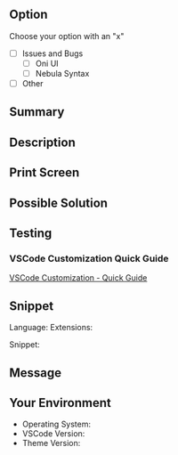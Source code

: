 ## Option

Choose your option with an "x"

-  [ ] Issues and Bugs
   -  [ ] Oni UI
   -  [ ] Nebula Syntax
-  [ ] Other

## Summary

<!--- Provide a general summary of the subject -->

## Description

<!--- Provide a more detailed description of the subject -->

## Print Screen

<!--- If necessary, provide a print screen or screen recording to help understand the issue better -->

## Possible Solution

<!--- If possible, suggest a solution or anything that might help with the issue. -->

## Testing

<!--- Check the VSCode Customization page and test your solution to see if works. Some TextMate and Semantic Tokens unintentionally change some unexpected scope, the suggestion would be to test it with a more extensive code snippet. -->

### VSCode Customization Quick Guide

[VSCode Customization - Quick Guide](./CUSTOMIZATION.md)

## Snippet

Language:
Extensions:

<!--- In case it's necessary to download some extension for language support that affects the Syntax, like Babel for Javascript -->

Snippet:

<!--- Provide a snippet so it can be tested -->

## Message

<!--- If there is anything else you would like to add, feel free to write here or just message me! Thanks! -->

## Your Environment

<!--- Include as many relevant details about the environment you deem necessary -->

-  Operating System:
-  VSCode Version:
-  Theme Version:
